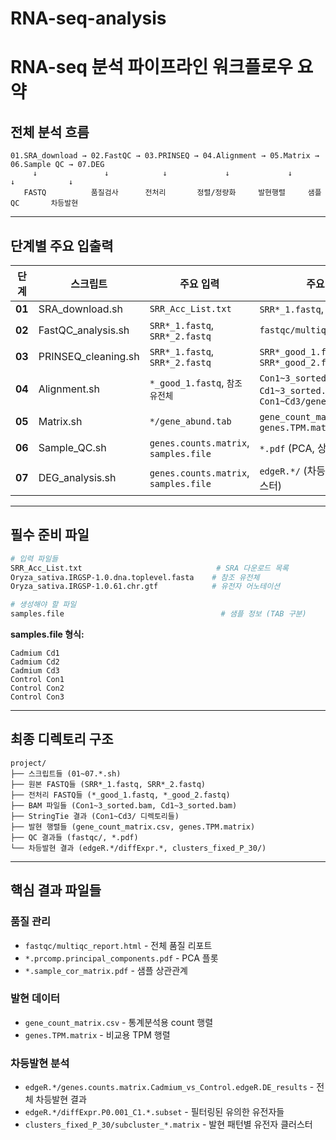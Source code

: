 # RNA-seq-analysis

# RNA-seq 분석 파이프라인 워크플로우 요약

## 전체 분석 흐름

```
01.SRA_download → 02.FastQC → 03.PRINSEQ → 04.Alignment → 05.Matrix → 06.Sample QC → 07.DEG
     ↓               ↓            ↓             ↓             ↓           ↓            ↓
   FASTQ          품질검사      전처리       정렬/정량화     발현행렬     샘플QC       차등발현
```

---

## 단계별 주요 입출력

| 단계 | 스크립트 | 주요 입력 | 주요 출력 |
|------|----------|-----------|-----------|
| **01** | SRA_download.sh | `SRR_Acc_List.txt` | `SRR*_1.fastq`, `SRR*_2.fastq` |
| **02** | FastQC_analysis.sh | `SRR*_1.fastq`, `SRR*_2.fastq` | `fastqc/multiqc_report.html` |
| **03** | PRINSEQ_cleaning.sh | `SRR*_1.fastq`, `SRR*_2.fastq` | `SRR*_good_1.fastq`, `SRR*_good_2.fastq` |
| **04** | Alignment.sh | `*_good_1.fastq`, `참조유전체` | `Con1~3_sorted.bam`, `Cd1~3_sorted.bam`, `Con1~Cd3/gene_abund.tab` |
| **05** | Matrix.sh | `*/gene_abund.tab` | `gene_count_matrix.csv`, `genes.TPM.matrix` |
| **06** | Sample_QC.sh | `genes.counts.matrix`, `samples.file` | `*.pdf` (PCA, 상관관계) |
| **07** | DEG_analysis.sh | `genes.counts.matrix`, `samples.file` | `edgeR.*/` (차등발현 결과, 클러스터) |

---

## 필수 준비 파일

```bash
# 입력 파일들
SRR_Acc_List.txt                              # SRA 다운로드 목록
Oryza_sativa.IRGSP-1.0.dna.toplevel.fasta    # 참조 유전체
Oryza_sativa.IRGSP-1.0.61.chr.gtf            # 유전자 어노테이션

# 생성해야 할 파일
samples.file                                   # 샘플 정보 (TAB 구분)
```

**samples.file 형식:**
```
Cadmium	Cd1
Cadmium	Cd2  
Cadmium	Cd3
Control	Con1
Control	Con2
Control	Con3
```

---

## 최종 디렉토리 구조

```
project/
├── 스크립트들 (01~07.*.sh)
├── 원본 FASTQ들 (SRR*_1.fastq, SRR*_2.fastq)  
├── 전처리 FASTQ들 (*_good_1.fastq, *_good_2.fastq)
├── BAM 파일들 (Con1~3_sorted.bam, Cd1~3_sorted.bam)
├── StringTie 결과 (Con1~Cd3/ 디렉토리들)
├── 발현 행렬들 (gene_count_matrix.csv, genes.TPM.matrix)
├── QC 결과들 (fastqc/, *.pdf)
└── 차등발현 결과 (edgeR.*/diffExpr.*, clusters_fixed_P_30/)
```

---

## 핵심 결과 파일들

### 품질 관리
- `fastqc/multiqc_report.html` - 전체 품질 리포트
- `*.prcomp.principal_components.pdf` - PCA 플롯
- `*.sample_cor_matrix.pdf` - 샘플 상관관계

### 발현 데이터  
- `gene_count_matrix.csv` - 통계분석용 count 행렬
- `genes.TPM.matrix` - 비교용 TPM 행렬

### 차등발현 분석
- `edgeR.*/genes.counts.matrix.Cadmium_vs_Control.edgeR.DE_results` - 전체 차등발현 결과
- `edgeR.*/diffExpr.P0.001_C1.*.subset` - 필터링된 유의한 유전자들
- `clusters_fixed_P_30/subcluster_*.matrix` - 발현 패턴별 유전자 클러스터


```

